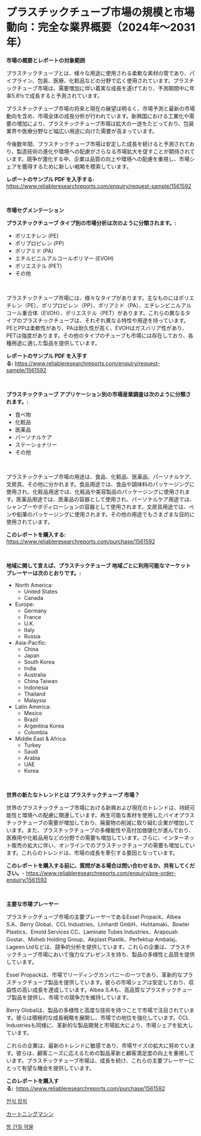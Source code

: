 <p><h1>プラスチックチューブ市場の規模と市場動向：完全な業界概要（2024年〜2031年）</h1></p><p><strong>市場の概要とレポートの対象範囲</strong></p>
<p><p>プラスチックチューブとは、様々な用途に使用される柔軟な素材の管であり、パイプライン、包装、医療、化粧品などの分野で広く使用されています。プラスチックチューブ市場は、需要増加に伴い着実な成長を遂げており、予測期間中に年率5.8％で成長すると予測されています。</p><p>プラスチックチューブ市場の将来と現在の展望は明るく、市場予測と最新の市場動向を含め、市場全体の成長分析が行われています。新興国における工業化や需要の増加により、プラスチックチューブ市場は拡大の一途をたどっており、包装業界や医療分野など幅広い用途に向けた需要が高まっています。</p><p>今後数年間、プラスチックチューブ市場は安定した成長を続けると予測されており、製造技術の進化や環境への配慮がさらなる市場拡大を促すことが期待されています。競争が激化する中、企業は品質の向上や環境への配慮を重視し、市場シェアを獲得するために新しい戦略を模索しています。</p></p>
<p><strong>レポートのサンプル PDF を入手する:</strong> <a href="https://www.reliableresearchreports.com/enquiry/request-sample/1561592">https://www.reliableresearchreports.com/enquiry/request-sample/1561592</a></p>
<p>&nbsp;</p>
<p><strong>市場セグメンテーション</strong></p>
<p><strong>プラスチックチューブ タイプ別の市場分析は次のように分類されます。:</strong></p>
<p><ul><li>ポリエチレン (PE)</li><li>ポリプロピレン (PP)</li><li>ポリアミド (PA)</li><li>エチルビニルアルコールポリマー (EVOH)</li><li>ポリエステル (PET)</li><li>その他</li></ul></p>
<p>&nbsp;</p>
<p><p>プラスチックチューブ市場には、様々なタイプがあります。主なものにはポリエチレン（PE）、ポリプロピレン（PP）、ポリアミド（PA）、エチレンビニルアルコール重合体（EVOH）、ポリエステル（PET）があります。これらの異なるタイプのプラスチックチューブは、それぞれ異なる特性や用途を持っています。PEとPPは柔軟性があり、PAは耐久性が高く、EVOHはガスバリア性があり、PETは強度があります。その他のタイプのチューブも市場には存在しており、各種用途に適した製品を提供しています。</p></p>
<p><strong>レポートのサンプル PDF を入手する:</strong>&nbsp;<a href="https://www.reliableresearchreports.com/enquiry/request-sample/1561592">https://www.reliableresearchreports.com/enquiry/request-sample/1561592</a></p>
<p>&nbsp;</p>
<p><strong> プラスチックチューブ アプリケーション別の市場産業調査は次のように分類されます。:</strong></p>
<p><ul><li>食べ物</li><li>化粧品</li><li>医薬品</li><li>パーソナルケア</li><li>ステーショナリー</li><li>その他</li></ul></p>
<p>&nbsp;</p>
<p><p>プラスチックチューブ市場の用途は、食品、化粧品、医薬品、パーソナルケア、文房具、その他に分かれます。食品用途では、食品や調味料のパッケージングに使用され、化粧品用途では、化粧品や美容製品のパッケージングに使用されます。医薬品用途では、医薬品の容器として使用され、パーソナルケア用途では、シャンプーやボディローションの容器として使用されます。文房具用途では、ペンや鉛筆のパッケージングに使用されます。その他の用途でもさまざまな目的に使用されています。</p></p>
<p><strong>このレポートを購入する:</strong>&nbsp; <a href="https://www.reliableresearchreports.com/purchase/1561592">https://www.reliableresearchreports.com/purchase/1561592</a></p>
<p>&nbsp;</p>
<p><strong>地域に関して言えば、プラスチックチューブ 地域ごとに利用可能なマーケットプレーヤーは次のとおりです。:</strong></p>
<p><ul>
    <li>
        North America:
        <ul>
            <li>United States</li>
            <li>Canada</li>
        </ul>
    </li>
    <li>
        Europe:
        <ul>
            <li>Germany</li>
            <li>France</li>
            <li>U.K.</li>
            <li>Italy</li>
            <li>Russia</li>
        </ul>
    </li>
    <li>
        Asia-Pacific:
        <ul>
            <li>China</li>
            <li>Japan</li>
            <li>South Korea</li>
            <li>India</li>
            <li>Australia</li>
            <li>China Taiwan</li>
            <li>Indonesia</li>
            <li>Thailand</li>
            <li>Malaysia</li>
        </ul>
    </li>
    <li>
        Latin America:
        <ul>
            <li>Mexico</li>
            <li>Brazil</li>
            <li>Argentina Korea</li>
            <li>Colombia</li>
        </ul>
    </li>
    <li>
        Middle East & Africa:
        <ul>
            <li>Turkey</li>
            <li>Saudi</li>
            <li>Arabia</li>
            <li>UAE</li>
            <li>Korea</li>
        </ul>
    </li>
    </ul></p>
<p>&nbsp;</p>
<p><strong>世界の新たなトレンドとは プラスチックチューブ 市場？</strong></p>
<p><p>世界のプラスチックチューブ市場における新興および現在のトレンドは、持続可能性と環境への配慮に関連しています。再生可能な素材を使用したバイオプラスチックチューブの需要が増加しており、廃棄物の削減に取り組む企業が増加しています。また、プラスチックチューブの多機能性や高付加価値化が進んでおり、医療用や化粧品用などの分野での需要も増加しています。さらに、インターネット販売の拡大に伴い、オンラインでのプラスチックチューブの需要も増加しています。これらのトレンドは、市場の成長を牽引する要因となっています。</p></p>
<p><strong>このレポートを購入する前に、質問がある場合は問い合わせるか、共有してください。</strong>- <a href="https://www.reliableresearchreports.com/enquiry/pre-order-enquiry/1561592">https://www.reliableresearchreports.com/enquiry/pre-order-enquiry/1561592</a></p>
<p>&nbsp;</p>
<p><strong>主要な市場プレーヤー</strong></p>
<p><p>プラスチックチューブ市場の主要プレーヤーであるEssel Propack、Albea S.A、Berry Global、CCL Industries、Linhardt GmbH、Huhtamaki、Bowler Plastics、Emold Services CC、Laminate Tubes Industries、Arapoush Gostar、Moheb Holding Group、Akplast Plastik、Perfektup Ambalaj、Lageen Ltdなどは、競争的分析を提供しています。これらの企業は、プラスチックチューブ市場において強力なプレゼンスを持ち、製品の多様性と品質を提供しています。</p><p>Essel Propackは、市場でリーディングカンパニーの一つであり、革新的なプラスチックチューブ製品を提供しています。彼らの市場シェアは安定しており、収益性の高い成長を達成しています。Albea S.Aも、高品質なプラスチックチューブ製品を提供し、市場での競争力を維持しています。</p><p>Berry Globalは、製品の多様性と高度な技術を持つことで市場で注目されています。彼らは積極的な成長戦略を展開し、市場での地位を強化しています。CCL Industriesも同様に、革新的な製品開発と市場拡大により、市場シェアを拡大しています。</p><p>これらの企業は、最新のトレンドに敏感であり、市場サイズの拡大に努めています。彼らは、顧客ニーズに応えるための製品革新と顧客満足度の向上を重視しています。プラスチックチューブ市場は、成長を続け、これらの主要プレーヤーにとって有望な機会を提供しています。</p></p>
<p><strong>このレポートを購入する:</strong>&nbsp;&nbsp;<a href="https://www.reliableresearchreports.com/purchase/1561592">https://www.reliableresearchreports.com/purchase/1561592</a></p>
<p><p><a href="https://medium.com/@sandubujor71/%EC%B2%9C%EC%8B%9D-%EC%B9%98%EB%A3%8C-%EC%9E%A5%EC%B9%98-%EC%8B%9C%EC%9E%A5-%EC%84%B1%EA%B3%B5%EC%A0%81%EC%9D%B8-%EB%B9%84%EC%A6%88%EB%8B%88%EC%8A%A4-%EC%A0%84%EB%9E%B5%EC%9D%98-%EC%97%B4%EC%87%A0-2031%EB%85%84%EA%B9%8C%EC%A7%80-%EC%98%88%EC%B8%A1-e966e20fedde">천식 장치</a></p><p><a href="https://github.com/SarahFahey88/Market-Research-Report-List-1/blob/main/40898826145.md">カートニングマシン</a></p><p><a href="https://medium.com/@whitneymurphy1982/%ED%95%AD%EA%B2%BD%EB%A0%A8%EC%95%BD-%EC%8B%9C%EC%9E%A5-%EC%84%B1%EA%B3%B5%EC%A0%81%EC%9D%B8-%EB%B9%84%EC%A6%88%EB%8B%88%EC%8A%A4-%EC%A0%84%EB%9E%B5%EC%9D%98-%ED%95%B5%EC%8B%AC-%EC%9A%94%EC%86%8C-2031%EB%85%84%EA%B9%8C%EC%A7%80-%EC%98%88%EC%B8%A1-12658ad36d99">항 간질 약물</a></p></p>